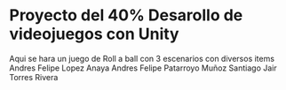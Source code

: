 # Proyecto del 40% Desarollo de videojuegos con Unity
Aqui se hara un juego de Roll a ball con 3 escenarios con diversos items 
Andres Felipe Lopez Anaya
Andres Felipe Patarroyo Muñoz
Santiago Jair Torres Rivera
